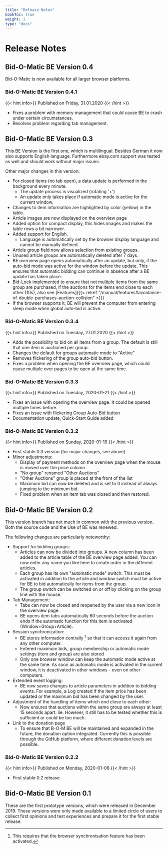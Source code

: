```yaml
---
title: "Release Notes"
bookToc: true
weight: 2
type: "docs"
---
```


# Release Notes

## Bid-O-Matic BE Version 0.4
Bid-O-Matic is now available for all larger browser platforms. 

### Bid-O-Matic BE Version 0.4.1
{{< hint info>}}
Published on Friday, 31.01.2020 
{{< /hint >}}

* Fixes a problem with memory management that could cause BE to crash under certain circumstances.
* Resolves problem regarding tab management.

## Bid-O-Matic BE Version 0.3
This BE Version is the first one, which is multilingual. Besides German it now also supports English language.
Furthermore ebay.com support was tested as well and should work without major issues. 

Other major changes in this version:
* For closed items (no tab open), a data update is performed in the background every minute.
    * The update process is visualized (rotating '+')
    * An update only takes place if automatic mode is active for the current window.
* Changes to item information are highlighted by color (yellow) in the table. 
* Article images are now displayed on the overview page
* Added option for compact display, this hides images and makes the table rows a bit narrower.
* Added support for English.
    * Language is automatically set by the browser display language and cannot be manually defined.
* Article group field now allows selection from existing groups.
* Unused article groups are automatically deleted after 7 days.
* BE overview page opens automatically after an update, but only, 
  if the auto-bid mode was active for the window before the update.
  This ensures that automatic bidding can continue in absence after a BE update has taken place.
* Bid-Lock implemented to ensure that not multiple items from the same group are purchased,
  if the auctions for the items end close to each other (10s), also see [Features]({{< relref "/manual/features#avoidance-of-double-purchases-auction-collision" >}})
* If the browser supports it, BE will prevent the computer from entering sleep mode when global auto-bid is active.

### Bid-O-Matic BE Version 0.3.4
{{< hint info>}}
Published on Tuesday, 27.01.2020 
{{< /hint >}}

* Adds the possibility to bid on all items from a group.
  The default is still that one item is auctioned per group. 
* Changes the default for groups automatic mode to "Active"
* Removes flickering of the group auto-bid button.
* Fixes a problem when opening the BE overview page, which could cause multiple over pages to be open at the same time.

### Bid-O-Matic BE Version 0.3.3
{{< hint info>}}
Published on Tuesday, 2020-01-21
{{< /hint >}}

* Fixes an issue with opening the overview page. It could be opened multiple times before.
* Fixes an issue with flickering Group Auto-Bid button
* Documentation update, Quick-Start Guide added

### Bid-O-Matic BE Version 0.3.2
{{< hint info>}}
Published on Sunday, 2020-01-19 
{{< /hint >}}

* First stable 0.3 version (for major changes, see above)
* Minor adjustments:
    * Display of payment methods on the overview page when the mouse is moved over the price column
    * "No group" renamed "Other Auctions"
    * "Other Auctions" group is placed at the front of the list
    * Maximum bid can now be deleted and is set to 0 instead of always jumping to the minimum bid.
    * Fixed problem when an item tab was closed and then restored.

## Bid-O-Matic BE Version 0.2
This version branch has not much in common with the previous version. Both the source code and the
Use of BE was renewed.

The following changes are particularly noteworthy:

* Support for bidding groups:  
    * Articles can now be divided into groups. A new column has been added to the article table of the
    BE overview page added. You can now enter any name you like here to create order in the 
    different articles.
    * Each group has its own "automatic mode" switch. This must be activated in addition to the article and 
    window switch must be active for BE to bid automatically for items from the group.
    * The group switch can be switched on or off by clicking on the group line with the mouse. 
* Tab Management:
    * Tabs can now be closed and reopened by the user via a new icon in the overview page.
    * BE opens item tabs automatically 60 seconds before the auction ends if the automatic function for this item
    is activated (Window+Group+Article).
* Session synchronization:
    * BE stores information centrally [^1] so that it can access it again from any other computer.
    * Entered maximum bids, group membership or automatic mode settings (item and group) are
      also stored
    * Only one browser window can keep the automatic mode active at the same time.
     As soon as automatic mode is activated in the current window, it is deactivated in other windows - even on
     other computers.
* Extended event logging:
    * BE now saves changes to article parameters in addition to bidding events. For example, a
    Log created if the item price has been updated or the maximum bid has been changed by the user.
* Adjustment of the handling of items which end close to each other:
    * Now ensures that auctions within the same group are always at least 15 seconds apart.
    lie. However, it still has to be tested whether this is sufficient or could be too much.
* Link to the donation page
    * To ensure that B-O-M BE will be maintained and expanded in the future, the donation option
    integrated. Currently this is possible through the GitHub platform, where different donation levels are possible.

### Bid-O-Matic BE Version 0.2.2
{{< hint info>}}
Published on Monday, 2020-01-06
{{< /hint >}} 
* First stable 0.2 release

## Bid-O-Matic BE Version 0.1
These are the first prototype versions, which were released in December 2019. These versions
were only made available to a limited circle of users to collect first opinions and test experiences
and prepare it for the first stable release.

[^1]: This requires that the browser synchronisation feature has been activated.